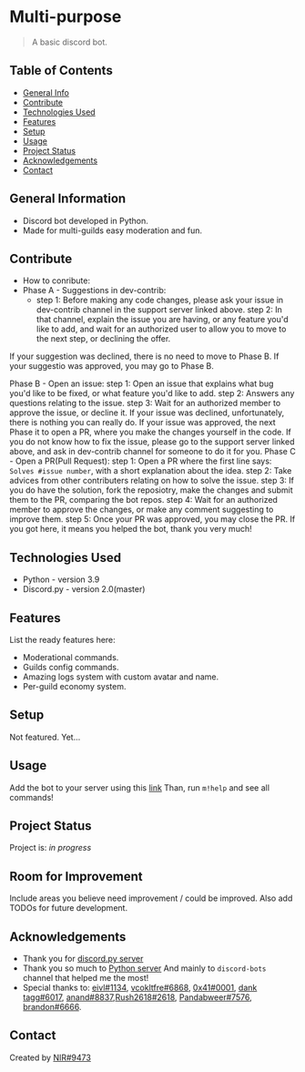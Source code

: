 # Multi-purpose
> A basic discord bot.

## Table of Contents
* [General Info](#general-information)
* [Contribute](#contribute)
* [Technologies Used](#technologies-used)
* [Features](#features)
* [Setup](#setup)
* [Usage](#usage)
* [Project Status](#project-status)
* [Acknowledgements](#acknowledgements)
* [Contact](#contact)
<!-- * [License](#license) -->


## General Information
- Discord bot developed in Python.
- Made for multi-guilds easy moderation and fun.
<!-- You don't have to answer all the questions - just the ones relevant to your project. -->

## Contribute
- How to conribute:
-  Phase A - Suggestions in dev-contrib:
    - step 1: Before making any code changes, please ask your issue in dev-contrib channel in the support server linked above.
    step 2: In that channel, explain the issue you are having, or any feature you'd like to add, and wait for an authorized user to allow you to move to the next step, or declining the offer.
    
  If your suggestion was declined, there is no need to move to Phase B.
  If your suggestio was approved, you may go to Phase B.
   
  Phase B - Open an issue:
    step 1: Open an issue that explains what bug you'd like to be fixed, or what feature you'd like to add.
    step 2: Answers any questions relating to the issue.
    step 3: Wait for an authorized member to approve the issue, or decline it.
  If your issue was declined, unfortunately, there is nothing you can really do.
  If your issue was approved, the next Phase it to open a PR, where you make the changes yourself in the code.
  If you do not know how to fix the issue, please go to the support server linked above, and ask in dev-contrib channel for someone to do it for you.
  Phase C - Open a PR(Pull Request):
    step 1: Open a PR where the first line says: `Solves #issue number`, with a short explanation about the idea.
    step 2: Take advices from other contributers relating on how to solve the issue.
    step 3: If you do have the solution, fork the reposiotry, make the changes and submit them to the PR, comparing the bot repos.
    step 4: Wait for an authorized member to approve the changes, or make any comment suggesting to improve them.
    step 5: Once your PR was approved, you may close the PR.
  If you got here, it means you helped the bot, thank you very much!

## Technologies Used
- Python - version 3.9
- Discord.py - version 2.0(master)
<!-- Add more techs used.-->


## Features
List the ready features here:
- Moderational commands.
- Guilds config commands.
- Amazing logs system with custom avatar and name.
- Per-guild economy system.


<!--## Screenshots
![Example screenshot](./img/screenshot.png)
<!-- If you have screenshots you'd like to share, include them here. -->


## Setup
Not featured. Yet...


## Usage
Add the bot to your server using this [link](https://discord.com/api/oauth2/authorize?client_id=856977633594310657&permissions=122339847415&scope=bot)
Than, run `m!help` and see all commands!


## Project Status
Project is: _in progress_


## Room for Improvement
Include areas you believe need improvement / could be improved. Also add TODOs for future development.



## Acknowledgements
- Thank you for [discord.py server](https://discord.gg/dpy)
- Thank you so much to [Python server](https://discord.gg/python) And mainly to `discord-bots` channel that helped me the most!
- Special thanks to: [eivl#1134](https://discord.com/users/172395097705414656), [vcokltfre#6868](https://discord.com/users/297045071457681409), [0x41#0001](https://discord.com/users/270700034985558017), [dank tagg#6017](https://discord.com/users/396805720353275924), [anand#8837](https://discord.com/users/271586885346918400),[Rush2618#2618](https://discord.com/users/775401814982918164), [Pandabweer#7576](https://discord.com/users/169790484594556928), [brandon#6666](https://discord.com/users/600327903862980630).

## Contact
Created by [NIR#9473](https://discord.com/users/480404983372709908)


<!-- Optional -->
<!-- ## License -->
<!-- This project is open source and available under the [... License](). -->

